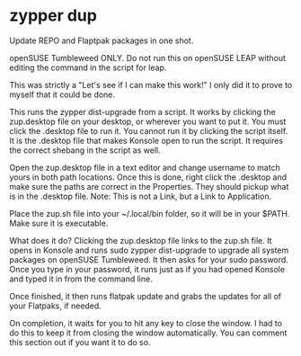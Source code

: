 # zypper dup

Update REPO and Flaptpak packages in one shot.

openSUSE Tumbleweed ONLY. Do not run this on openSUSE LEAP without editing the command in the script for leap.

This was strictly a "Let's see if I can make this work!" I only did it to prove to myself that it could be done.

This runs the zypper dist-upgrade from a script. It works by clicking the zup.desktop file on your desktop, or wherever you want to put it. You must click the .desktop file to run it. You cannot run it by clicking the script itself. It is the .desktop file that makes Konsole open to run the script. It requires the correct shebang in the script as well.

Open the zup.desktop file in a text editor and change username to match yours in both path locations. Once this is done, right click the .desktop and make sure the paths are correct in the Properties. They should pickup what is in the .desktop file. Note: This is not a Link, but a Link to Application.

Place the zup.sh file into your ~/.local/bin folder, so it will be in your $PATH. Make sure it is executable.

What does it do?
Clicking the zup.desktop file links to the zup.sh file.
It opens in Konsole and runs sudo zypper dist-upgrade to upgrade all system packages on openSUSE Tumbleweed.
It then asks for your sudo password. Once you type in your password, it runs just as if you had opened
Konsole and typed it in from the command line.

Once finished, it then runs flatpak update and grabs the updates for all of your Flatpaks, if needed.

On completion, it waits for you to hit any key to close the window. I had to do this to keep it from closing the window
automatically. You can comment this section out if you want it to do so.

